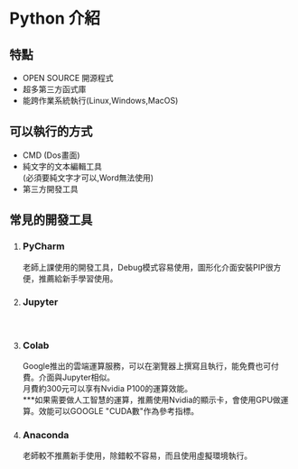 # Python 介紹
## 特點
+ OPEN SOURCE 開源程式
+ 超多第三方函式庫
+ 能跨作業系統執行(Linux,Windows,MacOS)

## 可以執行的方式
+ CMD (Dos畫面)
+ 純文字的文本編輯工具
<br/> (必須要純文字才可以,Word無法使用)
+ 第三方開發工具

## 常見的開發工具
1. ### PyCharm
   老師上課使用的開發工具，Debug模式容易使用，圖形化介面安裝PIP很方便，推薦給新手學習使用。
2. ### Jupyter
   <br/>
3. ### Colab
   Google推出的雲端運算服務，可以在瀏覽器上撰寫且執行，能免費也可付費。介面與Jupyter相似。
   <br/>月費約300元可以享有Nvidia P100的運算效能。
   <br/>***如果需要做人工智慧的運算，推薦使用Nvidia的顯示卡，會使用GPU做運算。效能可以GOOGLE "CUDA數"作為參考指標。
4. ### Anaconda
   老師較不推薦新手使用，除錯較不容易，而且使用虛擬環境執行。

